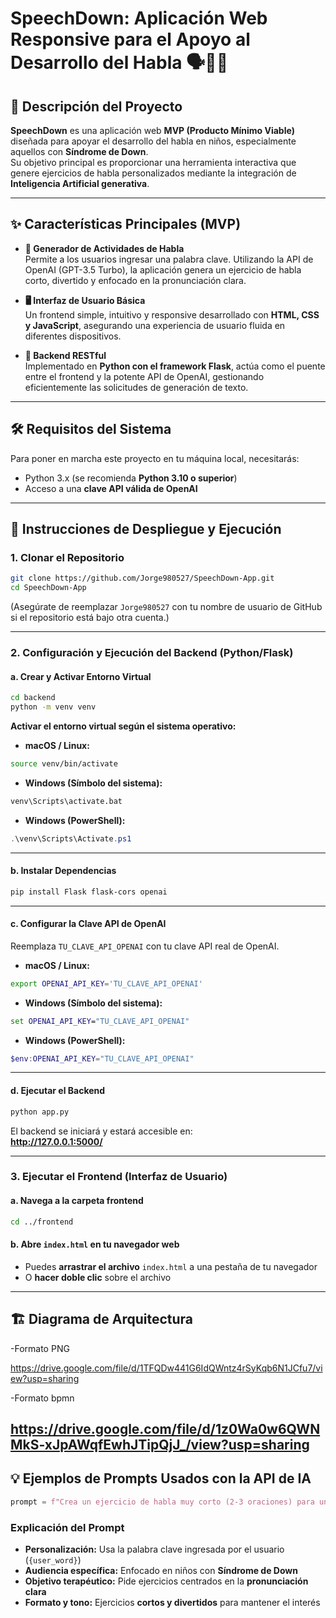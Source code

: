 # SpeechDown: Aplicación Web Responsive para el Apoyo al Desarrollo del Habla 🗣️👶📝

## 📘 Descripción del Proyecto

**SpeechDown** es una aplicación web **MVP (Producto Mínimo Viable)** diseñada para apoyar el desarrollo del habla en niños, especialmente aquellos con **Síndrome de Down**.  
Su objetivo principal es proporcionar una herramienta interactiva que genere ejercicios de habla personalizados mediante la integración de **Inteligencia Artificial generativa**.

---

## ✨ Características Principales (MVP)

- **🎤 Generador de Actividades de Habla**  
  Permite a los usuarios ingresar una palabra clave. Utilizando la API de OpenAI (GPT-3.5 Turbo), la aplicación genera un ejercicio de habla corto, divertido y enfocado en la pronunciación clara.

- **🖥️ Interfaz de Usuario Básica**  
  Un frontend simple, intuitivo y responsive desarrollado con **HTML, CSS y JavaScript**, asegurando una experiencia de usuario fluida en diferentes dispositivos.

- **🔌 Backend RESTful**  
  Implementado en **Python con el framework Flask**, actúa como el puente entre el frontend y la potente API de OpenAI, gestionando eficientemente las solicitudes de generación de texto.

---

## 🛠️ Requisitos del Sistema

Para poner en marcha este proyecto en tu máquina local, necesitarás:

- Python 3.x (se recomienda **Python 3.10 o superior**)
- Acceso a una **clave API válida de OpenAI**

---

## 🚀 Instrucciones de Despliegue y Ejecución

### 1. Clonar el Repositorio

```bash
git clone https://github.com/Jorge980527/SpeechDown-App.git
cd SpeechDown-App
```

(Asegúrate de reemplazar `Jorge980527` con tu nombre de usuario de GitHub si el repositorio está bajo otra cuenta.)

---

### 2. Configuración y Ejecución del Backend (Python/Flask)

#### a. Crear y Activar Entorno Virtual

```bash
cd backend
python -m venv venv
```

**Activar el entorno virtual según el sistema operativo:**

- **macOS / Linux:**

```bash
source venv/bin/activate
```

- **Windows (Símbolo del sistema):**

```cmd
venv\Scripts\activate.bat
```

- **Windows (PowerShell):**

```powershell
.\venv\Scripts\Activate.ps1
```

---

#### b. Instalar Dependencias

```bash
pip install Flask flask-cors openai
```

---

#### c. Configurar la Clave API de OpenAI

Reemplaza `TU_CLAVE_API_OPENAI` con tu clave API real de OpenAI.

- **macOS / Linux:**

```bash
export OPENAI_API_KEY='TU_CLAVE_API_OPENAI'
```

- **Windows (Símbolo del sistema):**

```cmd
set OPENAI_API_KEY="TU_CLAVE_API_OPENAI"
```

- **Windows (PowerShell):**

```powershell
$env:OPENAI_API_KEY="TU_CLAVE_API_OPENAI"
```

---

#### d. Ejecutar el Backend

```bash
python app.py
```

El backend se iniciará y estará accesible en:  
**http://127.0.0.1:5000/**

---

### 3. Ejecutar el Frontend (Interfaz de Usuario)

#### a. Navega a la carpeta frontend

```bash
cd ../frontend
```

#### b. Abre `index.html` en tu navegador web

- Puedes **arrastrar el archivo** `index.html` a una pestaña de tu navegador  
- O **hacer doble clic** sobre el archivo

---

## 🏗️ Diagrama de Arquitectura

-Formato PNG

https://drive.google.com/file/d/1TFQDw441G6IdQWntz4rSyKqb6N1JCfu7/view?usp=sharing

-Formato bpmn
 
https://drive.google.com/file/d/1z0Wa0w6QWNMkS-xJpAWqfEwhJTipQjJ_/view?usp=sharing
---

## 💡 Ejemplos de Prompts Usados con la API de IA

```python
prompt = f"Crea un ejercicio de habla muy corto (2-3 oraciones) para un niño con Síndrome de Down usando la palabra '{user_word}'. Enfócate en la pronunciación clara y hazlo divertido."
```

### Explicación del Prompt

- **Personalización:** Usa la palabra clave ingresada por el usuario (`{user_word}`)
- **Audiencia específica:** Enfocado en niños con **Síndrome de Down**
- **Objetivo terapéutico:** Pide ejercicios centrados en la **pronunciación clara**
- **Formato y tono:** Ejercicios **cortos y divertidos** para mantener el interés



